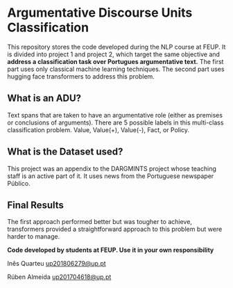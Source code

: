# Argumentative Discourse Units Classification

This repository stores the code developed during the NLP course at FEUP. It is divided into project 1 and project 2, which target the same objective and **address a classification task over Portugues argumentative text.** The first part uses only classical machine learning techniques. The second part uses hugging face transformers to address this problem.

## What is an ADU?

Text spans that are taken to have an argumentative role (either as premises or conclusions of arguments). There are 5 possible labels in this multi-class classification problem. Value, Value(+), Value(-), Fact, or Policy.

## What is the Dataset used?
This project was an appendix to the DARGMINTS project whose teaching staff is an active part of it. It uses news from the Portuguese newspaper Público.

## Final Results
The first approach performed better but was tougher to achieve, transformers provided a straightforward approach to this problem but were harder to manage.

**Code developed by students at FEUP. Use it in your own responsibility**

Inês Quarteu  up201806279@up.pt

Rúben Almeida up201704618@up.pt
